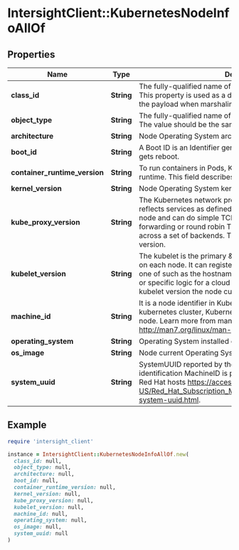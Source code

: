 # IntersightClient::KubernetesNodeInfoAllOf

## Properties

| Name | Type | Description | Notes |
| ---- | ---- | ----------- | ----- |
| **class_id** | **String** | The fully-qualified name of the instantiated, concrete type. This property is used as a discriminator to identify the type of the payload when marshaling and unmarshaling data. | [default to &#39;kubernetes.NodeInfo&#39;] |
| **object_type** | **String** | The fully-qualified name of the instantiated, concrete type. The value should be the same as the &#39;ClassId&#39; property. | [default to &#39;kubernetes.NodeInfo&#39;] |
| **architecture** | **String** | Node Operating System architecture (amd64, arm64). | [optional] |
| **boot_id** | **String** | A Boot ID is an Identifier generated by the host everytimes it gets reboot. | [optional] |
| **container_runtime_version** | **String** | To run containers in Pods, Kubernetes uses a container runtime. This field describes Container Runtime Version. | [optional] |
| **kernel_version** | **String** | Node Operating System kernel version. | [optional] |
| **kube_proxy_version** | **String** | The Kubernetes network proxy runs on each node. This reflects services as defined in the Kubernetes API on each node and can do simple TCP, UDP, and SCTP stream forwarding or round robin TCP, UDP, and SCTP forwarding across a set of backends. This field describes the kube-proxy version. | [optional] |
| **kubelet_version** | **String** | The kubelet is the primary \&quot;node agent\&quot; that runs on each node. It can register the node with the apiserver using one of such as the hostname; a flag to override the hostname; or specific logic for a cloud provider. This field describes the kubelet version the node currently using. | [optional] |
| **machine_id** | **String** | It is a node identifier in Kubernetes. When the node joins a kubernetes cluster, Kubernetes will assign a machine ID to that node. Learn more from man machine-id from http://man7.org/linux/man-pages/man5/machine-id.5.html. | [optional] |
| **operating_system** | **String** | Operating System installed on this Node. | [optional] |
| **os_image** | **String** | Node current Operating System image. | [optional] |
| **system_uuid** | **String** | SystemUUID reported by the node. For unique machine identification MachineID is preferred. This field is specific to Red Hat hosts https://access.redhat.com/documentation/en-US/Red_Hat_Subscription_Management/1/html/RHSM/getting-system-uuid.html. | [optional] |

## Example

```ruby
require 'intersight_client'

instance = IntersightClient::KubernetesNodeInfoAllOf.new(
  class_id: null,
  object_type: null,
  architecture: null,
  boot_id: null,
  container_runtime_version: null,
  kernel_version: null,
  kube_proxy_version: null,
  kubelet_version: null,
  machine_id: null,
  operating_system: null,
  os_image: null,
  system_uuid: null
)
```

